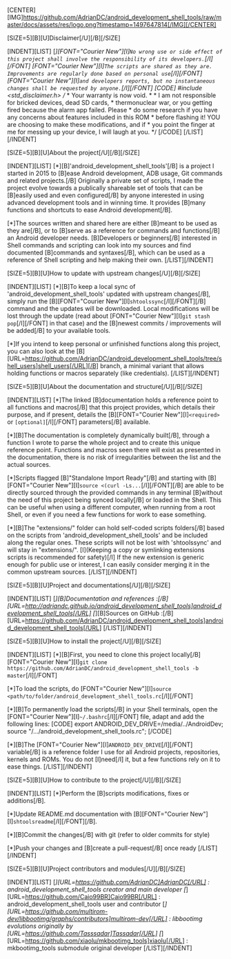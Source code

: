[CENTER][IMG]https://github.com/AdrianDC/android_development_shell_tools/raw/master/docs/assets/res/logo.png?timestamp=1497647814[/IMG][/CENTER]


[SIZE=5][B][U]Disclaimer[/U][/B][/SIZE]

[INDENT][LIST]
[*][FONT="Courier New"][I]`No wrong use or side effect of this project shall involve the responsibility of its developers.`[/I][/FONT]
   [FONT="Courier New"][I]`The scripts are shared as they are. Improvements are regularly done based on personal use`[/I][/FONT]
   [FONT="Courier New"][I]`and developers reports, but no instantaneous changes shall be requested by anyone.`[/I][/FONT]
   [CODE]
   #include <std_disclaimer.h>
   /*
    * Your warranty is now void.
    *
    * I am not responsible for bricked devices, dead SD cards,
    * thermonuclear war, or you getting fired because the alarm app failed. Please
    * do some research if you have any concerns about features included in this ROM
    * before flashing it! YOU are choosing to make these modifications, and if
    * you point the finger at me for messing up your device, I will laugh at you.
    */
   [/CODE]
[/LIST][/INDENT]


[SIZE=5][B][U]About the project[/U][/B][/SIZE]

[INDENT][LIST]
[*][B]'android_development_shell_tools'[/B] is a project I started in 2015
   to [B]ease Android development, ADB usage, Git commands and related projects.[/B]
   Originally a private set of scripts, I made the project evolve towards
   a publically shareable set of tools that can be [B]easily used and even configured[/B]
   by anyone interested in using advanced development tools and in winning time.
   It provides [B]many functions and shortcuts to ease Android development[/B].

[*]The sources written and shared here are either [B]meant to be used as they are[/B],
   or to [B]serve as a reference for commands and functions[/B] an Android developer needs.
   [B]Developers or beginners[/B] interested in Shell commands and scripting
   can look into my sources and find documented [B]commands and syntaxes[/B],
   which can be used as a reference of Shell scripting and help making their own.
[/LIST][/INDENT]


[SIZE=5][B][U]How to update with upstream changes[/U][/B][/SIZE]

[INDENT][LIST]
[*][B]To keep a local sync of 'android_development_shell_tools' updated with upstream changes[/B],
   simply run the [B][FONT="Courier New"][I]`shtoolssync`[/I][/FONT][/B] command and the updates will be downloaded.
   Local modifications will be lost through the update (read about [FONT="Courier New"][I]`git stash pop`[/I][/FONT] in that case)
   and the [B]newest commits / improvements will be added[/B] to your available tools.

[*]If you intend to keep personal or unfinished functions along this project,
   you can also look at the [B][URL=https://github.com/AdrianDC/android_development_shell_tools/tree/shell_users]shell_users[/URL][/B] branch, a minimal variant
   that allows holding functions or macros separately (like credentials).
[/LIST][/INDENT]


[SIZE=5][B][U]About the documentation and structure[/U][/B][/SIZE]

[INDENT][LIST]
[*]The linked [B]documentation holds a reference point to all functions and macros[/B]
   that this project provides, which details their purpose, and if present,
   details the [B][FONT="Courier New"][I]`<required>` or `[optional]`[/I][/FONT] parameters[/B] available.

[*][B]The documentation is completely dynamically built[/B], through a function I wrote
   to parse the whole project and to create this unique reference point.
   Functions and macros seen there will exist as presented in the documentation,
   there is no risk of irregularities between the list and the actual sources.

[*]Scripts flagged [B]"Standalone Import Ready"[/B] and starting with [B][FONT="Courier New"][I]`source <(curl -Ls...`[/I][/FONT][/B]
   are able to be directly sourced through the provided commands in any terminal
   [B]without the need of this project being synced locally[/B] or loaded in the Shell.
   This can be useful when using a different computer, when running from a root Shell,
   or even if you need a few functions for work to ease something.

[*][B]The "extensions/" folder can hold self-coded scripts folders[/B] based on the scripts from
   'android_development_shell_tools' and be included along the regular ones.
   These scripts will not be lost with 'shtoolssync' and will stay in "extensions/".
   [I](Keeping a copy or symlinking extensions scripts is recommended for safety)[/I]
   If the new extension is generic enough for public use or interest,
   I can easily consider merging it in the common upstream sources.
[/LIST][/INDENT]


[SIZE=5][B][U]Project and documentations[/U][/B][/SIZE]

[INDENT][LIST]
[*][B]Documentation and references :[/B] [URL=http://adriandc.github.io/android_development_shell_tools]android_development_shell_tools[/URL]
[*][B]Sources on GitHub :[/B] [URL=https://github.com/AdrianDC/android_development_shell_tools]android_development_shell_tools[/URL]
[/LIST][/INDENT]


[SIZE=5][B][U]How to install the project[/U][/B][/SIZE]

[INDENT][LIST]
[*][B]First, you need to clone this project locally[/B]
   [FONT="Courier New"][I]`git clone https://github.com/AdrianDC/android_development_shell_tools -b master`[/I][/FONT]

[*]To load the scripts, do [FONT="Courier New"][I]`source <path/to/folder/android_development_shell_tools.rc`[/I][/FONT]

[*][B]To permanently load the scripts[/B] in your Shell terminals,
   open the [FONT="Courier New"][I]`~/.bashrc`[/I][/FONT] file, adapt and add the following lines:
   [CODE]
   export ANDROID_DEV_DRIVE=/media/../AndroidDev;
   source "/.../android_development_shell_tools.rc";
   [/CODE]

[*][B]The [FONT="Courier New"][I]`ANDROID_DEV_DRIVE`[/I][/FONT] variable[/B] is a reference folder I use
   for all Android projects, repositories, kernels and ROMs.
   You do not [I]need[/I] it, but a few functions rely on it to ease things.
[/LIST][/INDENT]


[SIZE=5][B][U]How to contribute to the project[/U][/B][/SIZE]

[INDENT][LIST]
[*]Perform the [B]scripts modifications, fixes or additions[/B].

[*]Update README.md documentation with [B][FONT="Courier New"][I]`shtoolsreadme`[/I][/FONT][/B].

[*][B]Commit the changes[/B] with git (refer to older commits for style)

[*]Push your changes and [B]create a pull-request[/B] once ready
[/LIST][/INDENT]


[SIZE=5][B][U]Project contributors and modules[/U][/B][/SIZE]

[INDENT][LIST]
[*][URL=https://github.com/AdrianDC]AdrianDC[/URL] : android_development_shell_tools creator and main developer
[*][URL=https://github.com/Caio99BR]Caio99BR[/URL] : android_development_shell_tools user and contributor
[*][URL=https://github.com/multirom-dev/libbootimg/graphs/contributors]multirom-dev[/URL] : libbootimg evolutions originally by [URL=https://github.com/Tasssadar]Tassadar[/URL]
[*][URL=https://github.com/xiaolu/mkbootimg_tools]xiaolu[/URL] : mkbootimg_tools submodule original developer
[/LIST][/INDENT]

